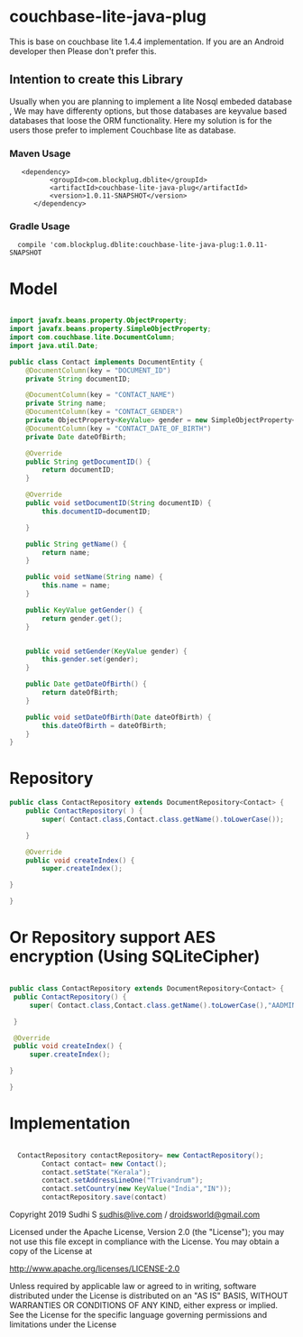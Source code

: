 # couchbase-lite-java-plug

This is base on couchbase lite 1.4.4  implementation. If you are an Android developer then Please don't prefer this.

## Intention to create this Library
Usually when you are planning to implement a lite Nosql embeded database , We may have differenty options, but those databases are keyvalue based databases that loose the ORM functionality. Here my solution is for the users those prefer to implement Couchbase lite as database.

### Maven Usage 

```
   <dependency>
          <groupId>com.blockplug.dblite</groupId>
          <artifactId>couchbase-lite-java-plug</artifactId>
          <version>1.0.11-SNAPSHOT</version>
      </dependency>
```
### Gradle Usage
```
  compile 'com.blockplug.dblite:couchbase-lite-java-plug:1.0.11-SNAPSHOT
  ```

# Model
```java

import javafx.beans.property.ObjectProperty;
import javafx.beans.property.SimpleObjectProperty;
import com.couchbase.lite.DocumentColumn;
import java.util.Date;

public class Contact implements DocumentEntity {
    @DocumentColumn(key = "DOCUMENT_ID")
    private String documentID;

    @DocumentColumn(key = "CONTACT_NAME")
    private String name;
    @DocumentColumn(key = "CONTACT_GENDER")
    private ObjectProperty<KeyValue> gender = new SimpleObjectProperty<>();
    @DocumentColumn(key = "CONTACT_DATE_OF_BIRTH")
    private Date dateOfBirth;

    @Override
    public String getDocumentID() {
        return documentID;
    }

    @Override
    public void setDocumentID(String documentID) {
        this.documentID=documentID;

    }

    public String getName() {
        return name;
    }

    public void setName(String name) {
        this.name = name;
    }

    public KeyValue getGender() {
        return gender.get();
    }


    public void setGender(KeyValue gender) {
        this.gender.set(gender);
    }

    public Date getDateOfBirth() {
        return dateOfBirth;
    }

    public void setDateOfBirth(Date dateOfBirth) {
        this.dateOfBirth = dateOfBirth;
    }
}

```
# Repository
```java
public class ContactRepository extends DocumentRepository<Contact> {
    public ContactRepository( ) {
        super( Contact.class,Contact.class.getName().toLowerCase());

    }

    @Override
    public void createIndex() {
        super.createIndex();

}

}

```

 # Or Repository support AES encryption (Using SQLiteCipher)
   ```java

public class ContactRepository extends DocumentRepository<Contact> {
    public ContactRepository() {
        super( Contact.class,Contact.class.getName().toLowerCase(),"AADMIN123#",System.getProperty("user.home"),"example/data/");

    }

    @Override
    public void createIndex() {
        super.createIndex();

}

}
   ```
# Implementation

```java

  ContactRepository contactRepository= new ContactRepository();
        Contact contact= new Contact();
        contact.setState("Kerala");
        contact.setAddressLineOne("Trivandrum");
        contact.setCountry(new KeyValue("India","IN"));
        contactRepository.save(contact)
```

Copyright 2019 Sudhi S sudhis@live.com / droidsworld@gmail.com

Licensed under the Apache License, Version 2.0 (the "License"); you may not use this file except in compliance with the License. You may obtain a copy of the License at

http://www.apache.org/licenses/LICENSE-2.0

Unless required by applicable law or agreed to in writing, software distributed under the License is distributed on an "AS IS" BASIS, WITHOUT WARRANTIES OR CONDITIONS OF ANY KIND, either express or implied. See the License for the specific language governing permissions and limitations under the License

